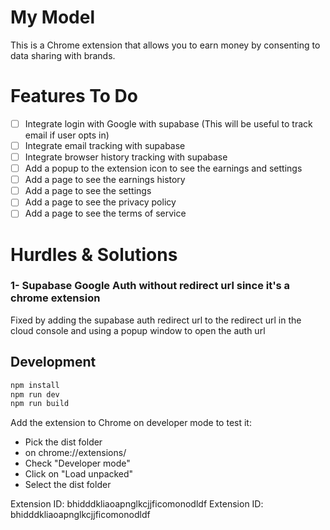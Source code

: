 # My Model

This is a Chrome extension that allows you to earn money by consenting to data sharing with brands.

# Features To Do

- [ ] Integrate login with Google with supabase (This will be useful to track email if user opts in)
- [ ] Integrate email tracking with supabase
- [ ] Integrate browser history tracking with supabase
- [ ] Add a popup to the extension icon to see the earnings and settings
- [ ] Add a page to see the earnings history
- [ ] Add a page to see the settings
- [ ] Add a page to see the privacy policy
- [ ] Add a page to see the terms of service

# Hurdles & Solutions

### 1- Supabase Google Auth without redirect url since it's a chrome extension

Fixed by adding the supabase auth redirect url to the redirect url in the cloud console and using a popup window to open the auth url

## Development

```bash
npm install
npm run dev
npm run build
```

Add the extension to Chrome on developer mode to test it:

- Pick the dist folder
- on chrome://extensions/
- Check "Developer mode"
- Click on "Load unpacked"
- Select the dist folder

Extension ID: bhidddkliaoapnglkcjjficomonodldf
Extension ID: bhidddkliaoapnglkcjjficomonodldf
